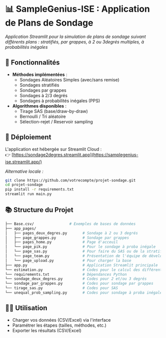 # 📊 SampleGenius-ISE : Application de Plans de Sondage

*Application Streamlit pour la simulation de plans de sondage suivant différents plans : stratifiés, par grappes, à 2 ou 3degrés multiples, à probabilités inégales*

## 🌟 Fonctionnalités
- **Méthodes implémentées** :
  - Sondages Aléatoires Simples (avec/sans remise)
  - Sondages stratifiés
  - Sondages par grappes
  - Sondages à 2/3 degrés
  - Sondages à probabilités inégales (PPS)
- **Algorithmes disponibles** :
  - Tirage SAS (base/draw-by-draw)
  - Bernoulli / Tri aléatoire
  - Sélection-rejet / Reservoir sampling

## 🚀 Déploiement

L'application est hébergée sur Streamlit Cloud :  
👉 [https://sondage2degres.streamlit.app](https://samplegenius-ise.streamlit.app/)

*Alternative locale :*
```bash
git clone https://github.com/votrecompte/projet-sondage.git
cd projet-sondage
pip install -r requirements.txt
streamlit run main.py
```

## 📚 Structure du Projet

```bash
├── Base.csv/                # Exemples de bases de données
├── app_pages/
│   ├── pages_deux_degres.py       # Sondage à 2 ou 3 degrés
│   ├── page_grappes.py            # Sondage par grappes
│   ├── pages_home.py              # Page d'acceuil
│   └── page_pik.py                # Pour le sondage à proba inégale
│   └── page_sas.py                # Pour faire du SAS ou de la stratification
│   └── page_team.py               # Présentation de l'équipe de développement
│   └── page_upload.py             # Pour charger la base
├── app.py                         # Application Streamlit principale
└── estimation.py                  # Codes pour le calcul des différents estimateurs : la moyenne et le total empirique, l'estimateur de Hajek et celui de Horvitz                                       Thompson ainsi que les intervalles de confiances 
└── requirements.txt               # Dépendances Python
└── sondage_deux_degres.py         # Codes pour 2 et/ou 3 degrés
└── sondage_par_grappes.py         # Codes pour sondage par grappes
└── tirage_sas.py                  # Codes pour SAS
└── unequal_prob_sampling.py       # Codes pour sondage à proba inégale
```

## 🧑‍💻 Utilisation

- Charger vos données (CSV/Excel) via l'interface
- Paramétrer les étapes (tailles, méthodes, etc.)
- Exporter les résultats (CSV/Excel)

